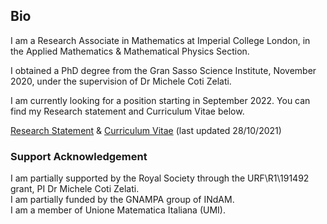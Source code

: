 ## Bio

I am a Research Associate in Mathematics at Imperial College London, in the Applied Mathematics & Mathematical Physics Section.

I obtained a PhD degree from the Gran Sasso Science Institute, November 2020, under the supervision of Dr Michele Coti Zelati.

I am currently looking for a position starting in September 2022. You can find my Research statement and Curriculum Vitae below. 

[Research Statement](https://wwwf.imperial.ac.uk/~mdolce/research_statement_MD.pdf) & [Curriculum Vitae](https://wwwf.imperial.ac.uk/~mdolce/CV_MD.pdf) (last updated 28/10/2021) 

### Support Acknowledgement

I am partially supported by the Royal Society through the URF\R1\191492 grant, PI Dr Michele Coti Zelati.\
I am partially funded by the GNAMPA group of INdAM.\
I am a member of Unione Matematica Italiana (UMI).